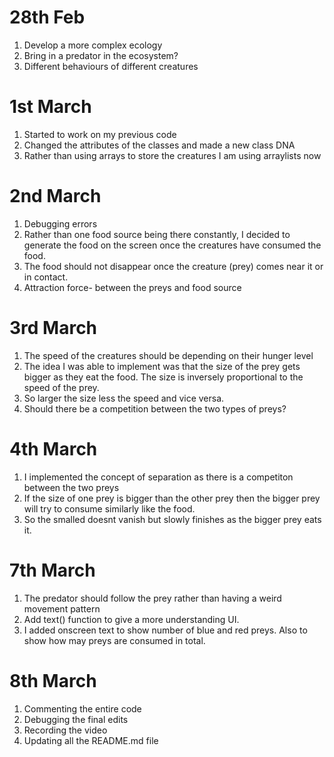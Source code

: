 # 28th Feb

1. Develop a more complex ecology
2. Bring in a predator in the ecosystem?
3. Different behaviours of different creatures 

# 1st March 

1. Started to work on my previous code
2. Changed the attributes of the classes and made a new class DNA
3. Rather than using arrays to store the creatures I am using arraylists now

# 2nd March

1. Debugging errors
2. Rather than one food source being there constantly, I decided to generate the food on the screen once the creatures have consumed the food. 
3. The food should not disappear once the creature (prey) comes near it or in contact. 
4. Attraction force- between the preys and food source

# 3rd March 
1. The speed of the creatures should be depending on their hunger level
2. The idea I was able to implement was that the size of the prey gets bigger as they eat the food. The size is inversely proportional to the speed of the prey.
3. So larger the size less the speed and vice versa. 
4. Should there be a competition between the two types of preys?

# 4th March
1. I implemented the concept of separation as there is a competiton between the two preys
2. If the size of one prey is bigger than the other prey then the bigger prey will try to consume similarly like the food. 
3. So the smalled doesnt vanish but slowly finishes as the bigger prey eats it.


# 7th March 
1. The predator should follow the prey rather than having a weird movement pattern 
2. Add text() function to give a more understanding UI. 
3. I added onscreen text to show number of blue and red preys. Also to show how may preys are consumed in total. 

# 8th March 
1. Commenting the entire code
2. Debugging the final edits
3. Recording the video 
4. Updating all the README.md file
